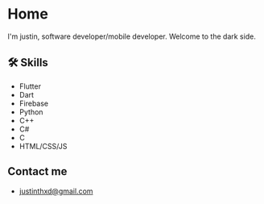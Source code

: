 
# Home

I'm justin, software developer/mobile developer. Welcome to the dark side.


## 🛠 Skills
- Flutter
- Dart
- Firebase
- Python
- C++
- C#
- C
- HTML/CSS/JS


## Contact me

- justinthxd@gmail.com
